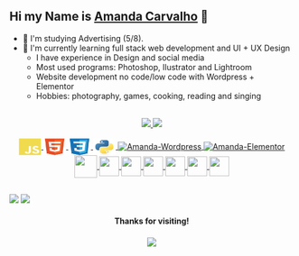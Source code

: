 ## Hi my Name is <a href="https://github.com/AmandaCarvalhoo" >Amanda Carvalho</a> 👋

   * 🌱 I'm studying Advertising (5/8).<br>
   * 🌱 I'm currently learning full stack web development and UI + UX Design <br>
      * I have experience in Design and social media <br>
      * Most used programs: Photoshop, Ilustrator and Lightroom <br>  
      * Website development no code/low code with Wordpress + Elementor <br> 
      * Hobbies: photography, games, cooking, reading and singing<br>   <br>   

  
  <div align="center">
  <a href="https://github.com/AmandaCarvalhoo">
  <img height="180em" src="https://github-readme-stats.vercel.app/api?username=AmandaCarvalhoo&show_icons=true&theme=dracula&include_all_commits=true&count_private=true"/>
  <img height="180em" src="https://github-readme-stats.vercel.app/api/top-langs/?username=AmandaCarvalhoo&layout=compact&langs_count=7&theme=dracula"/>
</div>
<div align="center"><br>
  <img align="center" alt="Amanda-Js" height="30" width="40" src="https://raw.githubusercontent.com/devicons/devicon/master/icons/javascript/javascript-plain.svg">
  <img align="center" alt="Amanda-HTML" height="30" width="40" src="https://raw.githubusercontent.com/devicons/devicon/master/icons/html5/html5-original.svg">
  <img align="center" alt="Amanda-CSS" height="30" width="40" src="https://raw.githubusercontent.com/devicons/devicon/master/icons/css3/css3-original.svg">
  <img align="center" alt="Amanda-Python" height="30" width="40" src="https://raw.githubusercontent.com/devicons/devicon/master/icons/python/python-original.svg">
  <img align="center" alt="Amanda-Wordpress" src="https://img.icons8.com/color/48/000000/wordpress.png"  width="30" height="30" />
  <img align="center" alt="Amanda-Elementor" src="https://img.icons8.com/external-tal-revivo-shadow-tal-revivo/30/000000/external-elementor-the-wordpress-page-builder-a-simple-intuitive-drag-and-drop-interface-logo-shadow-tal-revivo.png"/>
  <img src="https://img.icons8.com/color/48/000000/git.png"  width="40" height="40" align="center" />
  <img src="https://img.icons8.com/color/48/000000/visual-studio-code-2019.png"  width="35" height="35" align="center" />
  <img src="https://img.icons8.com/color/35/000000/adobe-illustrator--v1.png"width="35" height="35" align="center"/>
  <img src="https://img.icons8.com/color/48/000000/adobe-photoshop.png"  width="35" height="35" align="center" />
  <img src="https://img.icons8.com/color/48/000000/adobe-lightroom--v1.png" width="35" height="35" align="center" />
  <img src="https://img.icons8.com/color/48/000000/figma--v1.png" width="35" height="35" align="center"/>
  <img src="https://img.icons8.com/color/48/000000/slr-camera.png" width="35" height="35" align="center" />
</div>
    
##
 
<div> 
  
  <a href = "mailto:nandamakarios@gmail.com"><img src="https://img.shields.io/badge/Linkedln-%230077B5.svg?&style=5px&style=for-the-badge&logo=linkedin&logoColor=white" target="_blank"/></a>
  <a href="https://www.linkedin.com/in/amanda-c-15853211b/" target="_blank"><img src = "https://img.shields.io/badge/-Gmail-%23E54949.svg?&style=5px&style=for-the-badge&logo=gmail&logoColor=white" target="_blank" ></a> 
  <h4 align="center">
  Thanks for visiting! 
</h4>

</div>

 
 <div align="center">
 <a href="#"><img src="https://c.tenor.com/HavyGcNAUCMAAAAC/minions-workaholic.gif"  height="400" align="center" /> </a>
 </div>



